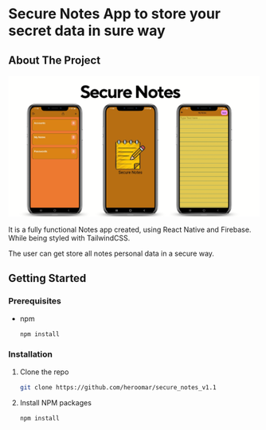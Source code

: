 # Secure Notes App to store your secret data in sure way
<!-- ABOUT THE PROJECT -->
## About The Project

![image1](_sc.png)

It is a fully functional Notes app created, using React Native and Firebase. While being styled with TailwindCSS.

The user can get store all notes personal data in a secure way.

<!-- GETTING STARTED -->
## Getting Started

### Prerequisites

* npm
  ```sh
  npm install
  ```

### Installation


1. Clone the repo
   ```sh
   git clone https://github.com/heroomar/secure_notes_v1.1
   ```
2. Install NPM packages
   ```sh
   npm install
   ```
